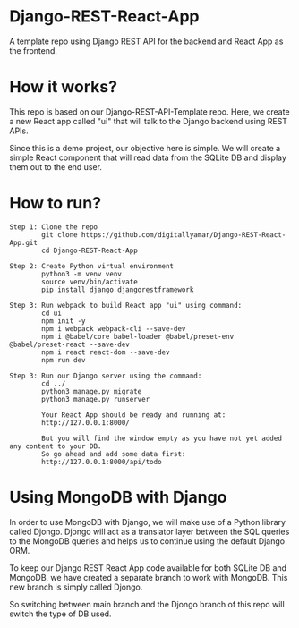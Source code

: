 # Django-REST-React-App
A template repo using Django REST API for the backend and React App as the frontend.


# How it works?
This repo is based on our Django-REST-API-Template repo. Here, we create a new React app called "ui" that will talk to the Django backend using REST APIs.

Since this is a demo project, our objective here is simple. We will create a simple React component that will read data from the SQLite DB and display them out to the end user.

# How to run?
    Step 1: Clone the repo
            git clone https://github.com/digitallyamar/Django-REST-React-App.git
            cd Django-REST-React-App

    Step 2: Create Python virtual environment
            python3 -m venv venv
            source venv/bin/activate
			pip install django djangorestframework

	Step 3: Run webpack to build React app "ui" using command:
			cd ui
			npm init -y
			npm i webpack webpack-cli --save-dev
			npm i @babel/core babel-loader @babel/preset-env @babel/preset-react --save-dev
			npm i react react-dom --save-dev
			npm run dev

	Step 3:	Run our Django server using the command:
			cd ../
			python3 manage.py migrate
            python3 manage.py runserver

			Your React App should be ready and running at:
			http://127.0.0.1:8000/

			But you will find the window empty as you have not yet added any content to your DB.
			So go ahead and add some data first:
			http://127.0.0.1:8000/api/todo

# Using MongoDB with Django
In order to use MongoDB with Django, we will make use of a Python library called Djongo. Djongo will act as a translator layer between the SQL queries to the MongoDB queries and helps us to continue using the default Django ORM.

To keep our Django REST React App code available for both SQLite DB and MongoDB, we have created a separate branch to work with MongoDB. This new branch is simply called Djongo. 

So switching between main branch and the Djongo branch of this repo will switch the type of DB used.
